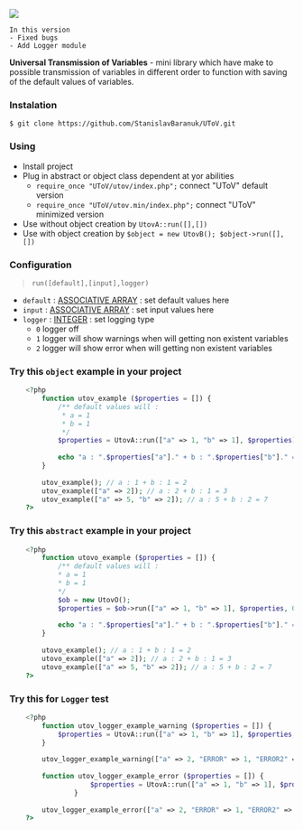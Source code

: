 ![](https://img.shields.io/badge/version-develop%200.0.2-green.svg)

    In this version
    - Fixed bugs
    - Add Logger module 

**Universal Transmission of Variables** - 
mini library which have make to possible transmission of variables in different order to function with saving of the default values of variables.

### Instalation
 `$ git clone https://github.com/StanislavBaranuk/UToV.git`

### Using
- Install project
- Plug in abstract or object class dependent at yor abilities
    - `require_once "UToV/utov/index.php";` connect "UToV" default version
    - `require_once "UToV/utov.min/index.php";` connect "UToV" minimized version
- Use without object creation by `UtovA::run([],[])`
- Use with object creation by `$object = new UtovB(); $object->run([],[])`


### Configuration

> `run([default],[input],logger)`

- `default` : [ASSOCIATIVE ARRAY]() : set default values here
- `input` : [ASSOCIATIVE ARRAY]() : set input values here
- `logger` : [INTEGER]() : set logging type 
    - `0` logger off
    - `1` logger will show warnings when will getting non existent variables
    - `2` logger will show error when will getting non existent variables

### Try this `object` example in your project
```php
    <?php
        function utov_example ($properties = []) {
            /** default values will :
             * a = 1
             * b = 1
             */
            $properties = UtovA::run(["a" => 1, "b" => 1], $properties);
        
            echo "a : ".$properties["a"]." + b : ".$properties["b"]." = ".($properties["a"] + $properties["b"])."\n";
        }
        
        utov_example(); // a : 1 + b : 1 = 2
        utov_example(["a" => 2]); // a : 2 + b : 1 = 3
        utov_example(["a" => 5, "b" => 2]); // a : 5 + b : 2 = 7
    ?>
```    
### Try this `abstract` example in your project
```php
    <?php
        function utovo_example ($properties = []) {
            /** default values will :
            * a = 1
            * b = 1
            */
            $ob = new UtovO();
            $properties = $ob->run(["a" => 1, "b" => 1], $properties, 0);
        
            echo "a : ".$properties["a"]." + b : ".$properties["b"]." = ".($properties["a"] + $properties["b"])."\n";
        }
        
        utovo_example(); // a : 1 + b : 1 = 2
        utovo_example(["a" => 2]); // a : 2 + b : 1 = 3
        utovo_example(["a" => 5, "b" => 2]); // a : 5 + b : 2 = 7
    ?>
```   
### Try this for `Logger` test
```php
    <?php
        function utov_logger_example_warning ($properties = []) {
            $properties = UtovA::run(["a" => 1, "b" => 1], $properties, 1);
        }
    
        utov_logger_example_warning(["a" => 2, "ERROR" => 1, "ERROR2" => 5]); // Warning: "ERROR" with value = "1" undefined; "ERROR2" with value = "5" undefined;
    
        function utov_logger_example_error ($properties = []) {
                    $properties = UtovA::run(["a" => 1, "b" => 1], $properties, 2);
                }
            
        utov_logger_example_error(["a" => 2, "ERROR" => 1, "ERROR2" => 5]); //Fatal error:  "ERROR" with value = "1" undefined; in <link in your project> on line <number of line>
    ?>
```
